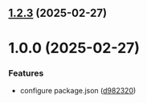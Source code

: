 ## [1.2.3](https://github.com/sayprachanh-lsvnv/git-extended/compare/1.0.0...1.2.3) (2025-02-27)



# 1.0.0 (2025-02-27)


### Features

* configure package.json ([d982320](https://github.com/sayprachanh-lsvnv/git-extended/commit/d982320e5b44729c973fe7b2667f32695c38b3f4))




